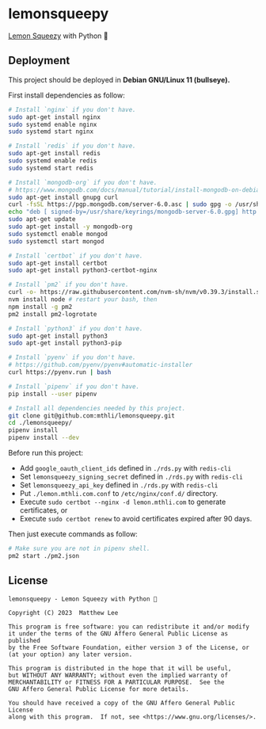 # lemonsqueepy

[Lemon Squeezy](https://www.lemonsqueezy.com/) with Python 🐍

## Deployment

This project should be deployed in **Debian GNU/Linux 11 (bullseye).**

First install dependencies as follow:

```bash
# Install `nginx` if you don't have.
sudo apt-get install nginx
sudo systemd enable nginx
sudo systemd start nginx

# Install `redis` if you don't have.
sudo apt-get install redis
sudo systemd enable redis
sudo systemd start redis

# Install `mongodb-org` if you don't have.
# https://www.mongodb.com/docs/manual/tutorial/install-mongodb-on-debian/
sudo apt-get install gnupg curl
curl -fsSL https://pgp.mongodb.com/server-6.0.asc | sudo gpg -o /usr/share/keyrings/mongodb-server-6.0.gpg --dearmor
echo "deb [ signed-by=/usr/share/keyrings/mongodb-server-6.0.gpg] http://repo.mongodb.org/apt/debian bullseye/mongodb-org/6.0 main" | sudo tee /etc/apt/sources.list.d/mongodb-org-6.0.list
sudo apt-get update
sudo apt-get install -y mongodb-org
sudo systemctl enable mongod
sudo systemctl start mongod

# Install `certbot` if you don't have.
sudo apt-get install certbot
sudo apt-get install python3-certbot-nginx

# Install `pm2` if you don't have.
curl -o- https://raw.githubusercontent.com/nvm-sh/nvm/v0.39.3/install.sh | bash
nvm install node # restart your bash, then
npm install -g pm2
pm2 install pm2-logrotate

# Install `python3` if you don't have.
sudo apt-get install python3
sudo apt-get install python3-pip

# Install `pyenv` if you don't have.
# https://github.com/pyenv/pyenv#automatic-installer
curl https://pyenv.run | bash

# Install `pipenv` if you don't have.
pip install --user pipenv

# Install all dependencies needed by this project.
git clone git@github.com:mthli/lemonsqueepy.git
cd ./lemonsqueepy/
pipenv install
pipenv install --dev
```

Before run this project:

- Add `google_oauth_client_ids` defined in `./rds.py` with `redis-cli`
- Set `lemonsqueezy_signing_secret` defined in `./rds.py` with `redis-cli`
- Set `lemonsqueezy_api_key` defined in `./rds.py` with `redis-cli`
- Put `./lemon.mthli.com.conf` to `/etc/nginx/conf.d/` directory.
- Execute `sudo certbot --nginx -d lemon.mthli.com` to generate certificates, or
- Execute `sudo certbot renew` to avoid certificates expired after 90 days.

Then just execute commands as follow:

```bash
# Make sure you are not in pipenv shell.
pm2 start ./pm2.json
```

## License

```
lemonsqueepy - Lemon Squeezy with Python 🐍

Copyright (C) 2023  Matthew Lee

This program is free software: you can redistribute it and/or modify
it under the terms of the GNU Affero General Public License as published
by the Free Software Foundation, either version 3 of the License, or
(at your option) any later version.

This program is distributed in the hope that it will be useful,
but WITHOUT ANY WARRANTY; without even the implied warranty of
MERCHANTABILITY or FITNESS FOR A PARTICULAR PURPOSE.  See the
GNU Affero General Public License for more details.

You should have received a copy of the GNU Affero General Public License
along with this program.  If not, see <https://www.gnu.org/licenses/>.
```
